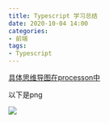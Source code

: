 ```yaml
---
title: Typescript 学习总结
date: 2020-10-04 14:00
categories:
- 前端
tags: 
- Typescript
---
```



[具体思维导图在processon中](https://www.processon.com/v/63c4b673c12afe0cada6856c)


以下是png

![](https://i.postimg.cc/vHyrnSq4/Typescript.png)